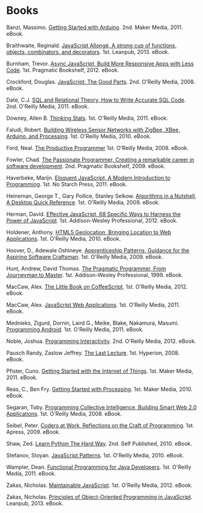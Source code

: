# Books

Banzi, Massimo. [Getting Started with Arduino](http://shop.oreilly.com/product/0636920021414.do). 2nd. Maker Media, 2011. eBook.

Braithwaite, Reginald. [JavaScript Allongé, A strong cup of functions, objects, combinators, and decorators](https://leanpub.com/javascript-allonge). 1st. Leanpub, 2013. eBook.

Burnham, Trevor. [Async JavaScript, Build More Responsive Apps with Less Code](http://pragprog.com/book/tbajs/async-javascript). 1st. Pragmatic Bookshelf, 2012. eBook.

Crockford, Douglas. [JavaScript: The Good Parts](http://www.amazon.com/gp/product/B0026OR2ZY). 2nd. O'Reilly Media, 2008. eBook.

Date, C.J. [SQL and Relational Theory, How to Write Accurate SQL Code](http://shop.oreilly.com/product/0636920022879.do). 2nd. O'Reilly Media, 2011. eBook.

Downey, Allen B. [Thinking Stats](http://shop.oreilly.com/product/0636920020745.do). 1st. O'Reilly Media, 2011. eBook.

Faludi, Robert. [Building Wireless Sensor Networks with ZigBee, XBee, Arduino, and Processing](http://shop.oreilly.com/product/9780596807740.do). 1st.  O'Reilly Media, 2010. eBook.

Ford, Neal. [The Productive Programmer](http://shop.oreilly.com/product/9780596519544.do) 1st. O'Reilly Media, 2008. eBook.

Fowler, Chad. [The Passionate Programmer, Creating a remarkable career in software development](http://pragprog.com/book/cfcar2/the-passionate-programmer). 2nd. Pragmatic Bookshelf, 2009. eBook.

Haverbeke, Marijn. [Eloquent JavaScript, A Modern Introduction to Programming](http://shop.oreilly.com/product/9781593272821.do). 1st. No Starch Press, 2011. eBook.

Heineman, George T., Gary Pollice, Stanley Selkow. [Algorithms in a Nutshell, A Desktop Quick Reference](http://shop.oreilly.com/product/9780596516246.do). 1st. O'Reilly Media, 2009. eBook.

Herman, David. [Effective JavaScript, 68 Specific Ways to Harness the Power of JavaScript](http://www.amazon.com/gp/product/B00AC1RP14). 1st. Addison-Wesley Professional, 2012. eBook.

Holdener, Anthony. [HTML5 Geolocation, Bringing Location to Web Applications](http://shop.oreilly.com/product/0636920020004.do). 1st. O'Reilly Media, 2010. eBook.

Hoover, D., Adewale Oshineye. [Apprenticeship Patterns, Guidance for the Aspiring Software Craftsman](http://www.amazon.com/gp/product/B002RMSZ7E). 1st. O'Reilly Media, 2009. eBook.

Hunt, Andrew, David Thomas. [The Pragmatic Programmer, From Journeyman to Master](http://www.amazon.com/gp/product/B000SEGEKI). 1st. Addison-Wesley Professional, 1999. eBook.

MacCaw, Alex. [The Little Book on CoffeeScript](http://shop.oreilly.com/product/0636920024309.do). 1st. O'Reilly Media, 2012. eBook.

MacCaw, Alex. [JavaScript Web Applications](http://shop.oreilly.com/product/0636920018421.do). 1st. O'Reilly Media, 2011. eBook.

Mednieks, Zigurd, Dornin, Laird G., Meike, Blake, Nakamura, Masumi. [Programming Android](http://shop.oreilly.com/product/0636920010364.do). 1st. O'Reilly Media, 2011. eBook.

Noble, Joshua. [Programming Interactivity](http://shop.oreilly.com/product/0636920021735.do). 2nd. O'Reilly Media, 2012. eBook.

Pausch Randy, Zaslow Jeffrey. [The Last Lecture](http://www.amazon.com/gp/product/B00139VU7E). 1st. Hyperion, 2008. eBook.

Pfister, Cuno. [Getting Started with the Internet of Things](http://shop.oreilly.com/product/0636920013037.do). 1st.  Maker Media, 2011. eBook.

Reas, C., Ben Fry. [Getting Started with Processing](http://www.amazon.com/gp/product/B003VTZXD6). 1st. Maker Media, 2010. eBook.

Segaran, Toby. [Programming Collective Intelligence, Building Smart Web 2.0 Applications](http://www.amazon.com/gp/product/B0028N4WM4). 1st. O'Reilly Media, 2008. eBook.

Seibel, Peter. [Coders at Work, Reflections on the Craft of Programming](http://www.amazon.com/gp/product/B006RM2KBW). 1st. Apress, 2009. eBook.

Shaw, Zed. [Learn Python The Hard Way](http://learnpythonthehardway.org/). 2nd. Self Published, 2010. eBook.

Stefanov, Stoyan. [JavaScript Patterns](http://shop.oreilly.com/product/9780596806767.do). 1st. O'Reilly Media, 2010. eBook.

Wampler, Dean. [Functional Programming for Java Developers](http://shop.oreilly.com/product/0636920021667.do). 1st. O'Reilly Media, 2011. eBook.

Zakas, Nicholas. [Maintainable JavaScript](http://www.amazon.com/gp/product/B0082CXEB0). 1st. O'Reilly Media, 2012. eBook.

Zakas, Nicholas. [Principles of Object-Oriented Programming in JavaScript](https://leanpub.com/oopinjavascript). Leanpub, 2013. eBook.

